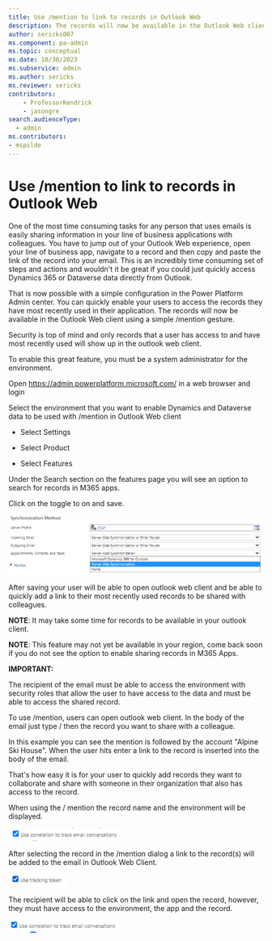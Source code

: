 ```yaml
---
title: Use /mention to link to records in Outlook Web 
description: The records will now be available in the Outlook Web client using a simple /mention gesture. 
author: sericks007
ms.component: pa-admin
ms.topic: conceptual
ms.date: 10/30/2023
ms.subservice: admin
ms.author: sericks
ms.reviewer: sericks
contributors:
    - ProfessorKendrick
    - jasongre
search.audienceType: 
  - admin
ms.contributors:
- mspilde
---
```


# Use /mention to link to records in Outlook Web 

One of the most time consuming tasks for any person that uses emails is easily sharing information in your line of business applications with colleagues. You have to jump out of your Outlook Web experience, open your line of business app, navigate to a record and then copy and paste the link of the record into your email. This is an incredibly time consuming set of steps and actions and wouldn't it be great if you could just quickly access Dynamics 365 or Dataverse data directly from Outlook.

That is now possible with a simple configuration in the Power Platform Admin center. You can quickly enable your users to access the records they have most recently used in their application. The records will now be available in the Outlook Web client using a simple /mention gesture.

Security is top of mind and only records that a user has access to and have most recently used will show up in the outlook web client.

To enable this great feature, you must be a system administrator for the environment.

Open <https://admin.powerplatform.microsoft.com/> in a web browser and login

Select the environment that you want to enable Dynamics and Dataverse data to be used with /mention in Outlook Web client

-   Select Settings

-   Select Product

-   Select Features

Under the Search section on the features page you will see an option to search for records in M365 apps.

Click on the toggle to on and save.

![](media/image1.png)

After saving your user will be able to open outlook web client and be able to quickly add a link to their most recently used records to be shared with colleagues.

**NOTE**: It may take some time for records to be available in your outlook client.

**NOTE**: This feature may not yet be available in your region, come back soon if you do not see the option to enable sharing records in M365 Apps.

**IMPORTANT:**

The recipient of the email must be able to access the environment with security roles that allow the user to have access to the data and must be able to access the shared record.

To use /mention, users can open outlook web client. In the body of the email just type / then the record you want to share with a colleague.

In this example you can see the mention is followed by the account "Alpine Ski House". When the user hits enter a link to the record is inserted into the body of the email.

That's how easy it is for your user to quickly add records they want to collaborate and share with someone in their organization that also has access to the record.

When using the / mention the record name and the environment will be displayed.

![A screenshot of a computer Description automatically generated](media/image2.png)

After selecting the record in the /mention dialog a link to the record(s) will be added to the email in Outlook Web Client.

![A screenshot of a computer Description automatically generated](media/image3.png)

The recipient will be able to click on the link and open the record, however, they must have access to the environment, the app and the record.

![A screenshot of a computer Description automatically generated](media/image4.png)
